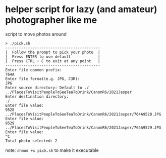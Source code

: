 # helper script for lazy (and amateur) photographer like me
script to move photos around

```
> ./pick.sh
------------------------------------------
|  Follow the prompt to pick your photo  |
|  Press ENTER to use default            |
|  Press CTRL + C to exit at any point   |
------------------------------------------
Enter file common prefix: 
764A
Enter file format(e.g. JPG, C3R): 
JPG
Enter source directory: Default to ./
../PlacesToVisitPeopleToSeeTeaToDrink/CanonR6/2021Jasper
Enter destination directory: 
./
Enter file value: 
9528
../PlacesToVisitPeopleToSeeTeaToDrink/CanonR6/2021Jasper/764A9528.JPG
Enter file value: 
9529
../PlacesToVisitPeopleToSeeTeaToDrink/CanonR6/2021Jasper/764A9529.JPG
Enter file value: 
^C
Total photo selected: 2
```
note: `chmod +x pick.sh` to make it executable
